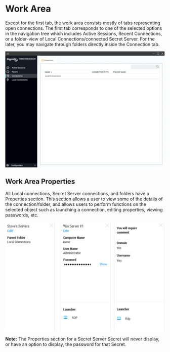 [title]: #	(Work Area)
[tags]: #	(ui,properties)
[priority]: #	(308)
# Work Area

Except for the first tab, the work area consists mostly of tabs representing open connections. The first tab corresponds to one of the selected options in the navigation tree which includes Active Sessions, Recent Connections, or a folder-view of Local Connections/connected Secret Server. For the later, you may navigate through folders directly inside the Connection tab.  

![main-screen](images/main-screen.png)

## Work Area Properties

All Local connections, Secret Server connections, and folders have a Properties section. This section allows a user to view some of the details of the connection/folder, and allows users to perform functions on the selected object such as launching a connection, editing properties, viewing passwords, etc.

![prop-area](images/prop-area.png)

**Note:** The Properties section for a Secret Server Secret will never display, or have an option to display, the password for that Secret.  